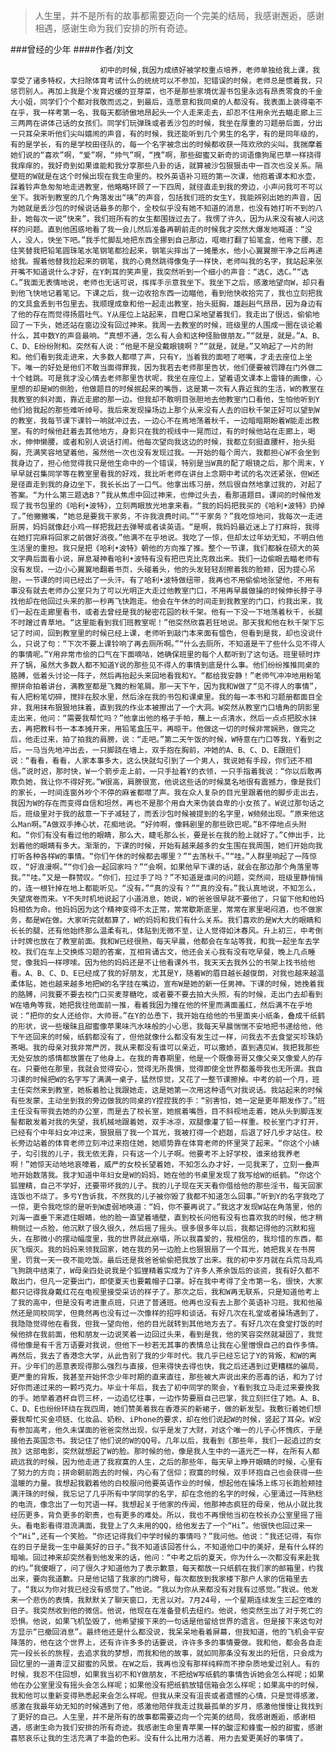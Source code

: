 > 人生里，并不是所有的故事都需要迈向一个完美的结局，我感谢邂逅，感谢相遇，感谢生命为我们安排的所有奇迹。

###曾经的少年
####作者/刘文

						初中的时候,我因为成绩好被学校重点培养，老师单独给我上课，我享受了诸多特权，大扫除体育考试什么的统统可以不参加，犯错误的时候，老师总是惯着我，只惩罚别人。再加上我是个发育迟缓的豆芽菜，也不是那些家境优渥书包里永远有昂贵零食的千金大小姐，同学们个个都对我敬而远之，到最后，连愿意和我同桌的人都没有。我表面上装得毫不在乎，我一样考第一名，我每天都骄傲地昂起头一个人走来走去，却忍不住用余光去瞄走廊上三三两两在讲体己话的女孩们。同学们玩弹珠或者丢沙包的时候，我坐在厚重的习题册后面，分出一只耳朵来听他们尖叫嬉闹的声音，有的时候，我还能听到几个男生的名字，有的是同年级的，有的是学长，有的是学校田径队的，每一个名字被念出的时候都收获一阵欢欣的尖叫。我揣摩着她们说的“喜欢”啊，“爱”啊，“帅气”啊，“拽”啊，那些甜蜜又新奇的词语像狗尾巴草一样挠得我痒痒的，我好奇到如果谁能和我分享那些八卦的话，就算被沙包狠狠击中一百次也没关系。隔壁班的W就是在这个时候出现在我生命里的。校外英语补习班的第一次课，他抱着课本和水壶，踩着铃声急匆匆地走进教室，他略略环顾了一下四周，就径直走到我的旁边，小声问我可不可以坐下。我听到教室的几个角落发出“咦”的声音，包括我们班的女生Y，我能辨别出她的声音，因为她就是丢沙包的时候说话最多的那个，全校似乎没有她不知道的消息，也没有她打听不到的八卦，她每次一说“快来”，我们班所有的女生都围拢过去了。我愣了许久，因为从来没有被人问这样的问题。直到他困惑地看了我一会儿然后准备再朝前走的时候我才突然大爆发地喊道：“没人，没人，快坐下吧。”我手忙脚乱地把东西全挪到自己那边，哐啷打翻了铅笔盒，他弯下腰，忍住笑替我把铅笔圆珠笔水笔钢笔都捡起来，钢笔尖摔出了一摊墨水，他小心翼翼擦干净之后再递给我。握着他替我捡起来的钢笔，我的心竟然跳得像兔子一样快，老师叫我的名字，我站起来张开嘴不知道说什么才好，在Y刺耳的笑声里，我突然听到一个细小的声音：“选C，选C。”“选C。”我面无表情地说，老师也无话可说，挥挥手示意我坐下。我坐下之后，感激地望向W，却只看到他飞快地记着笔记。下课之后，我一边收拾东西一边瞄他，看到他快收拾完了，我也立刻把我的文具盒丢到书包里去。我顺理成章和他一起走出教室，抬头挺胸，雄赳赳气昂昂，因为身边有了他的存在而觉得扬眉吐气。Y从座位上站起来，目瞪口呆地望着我们，我走出了很远，偷偷地回了一下头，她还站在窗边没有回过神来。我周一去教室的时候，班级里的人围成一圈在谈论着什么，其中数Y的声音最响。“真想不通，怎么有人会和这种怪胎做朋友。”“就是，就是。”A、B、C、D、E纷纷附和。突然有人说：“他是不是没戴眼镜啊？”“就是，就是。”又响起了一片的附和。他们看到我走进来，大多数人都噤了声，只有Y，当着我的面咂了咂嘴，才走去座位上坐下。唯一的好处是他们不敢当面得罪我，因为我若去老师那里告状，他们便要被罚蹲在门外做二十个蛙跳。可是我才没心情去老师那里告状呢，我坐在座位上，望着语文课本上雷锋的画像，心里想的却是W的侧脸，他做题目的时候抿起来的嘴唇，这是第一次有人靠近我的生活，W的教室在我教室的斜对面，靠近走廊的那一边。但我却不敢明目张胆地去他教室门口看他，生怕他听到Y他们给我起的那些难听绰号。我后来发现操场边上那个从来没有人去的旧秋千架正好可以望到W的教室，我每节课下课铃一响就冲过去，一边心不在焉地荡着秋千，一边暗暗期盼着W能走出教室。有的时候他赶着去其他地方，身影只在我的视线中一晃而过，有的时候他站在走廊上，喝水，伸伸懒腰，或者和别人说话打闹。他每次望向我这边的时候，我都立刻挺直腰杆，抬头挺胸，充满笑容地望着他，虽然他一次也没有发现过我。一开始的每个周六，我都担心W不会坐到我身边了，担心他觉得我只是他生命中的一个错误，特别是当W真的配了眼镜之后，那个周末，Y早早就召集同学等在教室里看我的好戏，我比听老师在讲台上念期中考试的名次还紧张，但W还是径直走到我的身边坐下，我长长出了一口气。他拿出练习册，然后很自然地拿过我的，对起了答案。“为什么第三题选B？”我从焦虑中回过神来，也伸过头去，看那道题目。课间的时候他发现了我书包里的《哈利•波特》，立刻两眼放光地拿来看。“我的妈妈把我买的《哈利•波特》扔掉了。”他撇撇嘴，“她总是要我干家务，不许我浪费时间。”“干家务？”我吃惊地问，我每次一走进厨房，妈妈就像赶小鸡一样把我赶去弹琴或者读英语。“是啊，我妈妈最近迷上了打麻将，我得在她打完麻将回家之前做好消夜。”他满不在乎地说。我吃了一惊，但却太过年幼无知，不明白他生活里的重担。我只是把《哈利•波特》朝他的方向推了推。整个一节课，我们都躲在硕大的英文字典后面看小说，屏息凝神看哈利•波特有没有把巴克比克救出来。我们一边偷眼去瞄老师有没有发现，一边小心翼翼地翻着书页，头碰着头，他的头发轻轻刮擦着我的脸颊，因为提心吊胆，一节课的时间已经出了一头汗。有了哈利•波特做纽带，我再也不用偷偷地张望他，不用有事没有就去老师办公室只为了可以光明正大走过他教室门口，不用再早晨做操的时候伸长脖子寻找他却在他回过头来的那一秒再飞快跑走。他会在午休的时间走到我教室的门口，约我出来，我们一起在走廊里看书，或者去曾经是我的秘密花园的秋千架。他有一下没一下地荡着秋千，长腿不时蹭过青草地。“这里能看到我们班教室呢！”他突然欣喜若狂地说。那天我和他在秋千架下忘记了时间，回到教室里的时候已经上课，老师听到敲门本来面有愠色，但看到是我，却也没说什么，只说了句：“下次不要上课铃响了再去厕所啊。”“什么去厕所，不知道是干了些什么见不得人的事情呢。”Y用非常市侩的口气在下面嘀咕，她确保班里的每个人都听到了这句话。班里顿时炸开了锅，虽然大多数人都不知道Y说的那些见不得人的事情到底是什么事。他们纷纷推推同桌的胳膊，低着头讨论一阵子，然后再抬起头来回地看我和Y。“都给我安静！”老师气冲冲地用粉笔擦拼命拍着讲台，满教室都是飞舞的粉笔屑。那一天下午，因为我和W做了“见不得人的事情”，有人把粉笔切碎，搅拌在胶水里，然后涂在我的书包和课桌里。我的每一本书和习题册都面目全非，我用抹布狠狠地抹着，直到我的作业本被擦出了一个大洞。W突然从教室门口墙角的阴影里走出来，他问：“需要我帮忙吗？”他拿出他的格子手帕，蘸上一点清水，然后一点点把胶水抹去，再把教科书一本本摊开来，用铅笔盒压平，再晾干。他做这一切的时候非常娴熟，做完之后，他走过来，拍了拍我的肩膀，说：“走吧。”第二天午饭的时候，W特意在门口等我，Y看到之后，一马当先地冲出去，一只脚跷在墙上，双手抱在胸前，冲她的A、B、C、D、E跟班们说：“看看，看看，人家本事多大，这么快就勾引到了一个男人，我说她有手段，你们还不相信。”说时迟，那时快，W一个箭步走上前，一只手扯着Y的衣领，一只手指着我说：“你以后敢再欺负她，我让你不得好死。”W很高，肩膀很宽，他说这些话的时候莫名地很有震撼力，像是我们的家长，一时间连窗外吵个不停的麻雀都噤了声。我在众人复杂的目光里跟着他的脚步走出去，我因为W的存在而变得自信和坦然，再也不是那个用自大来伪装自卑的小女孩了。W说过那句话之后，班级里对于我的敌意一下子减轻了，而丢沙包时候被提到的名字里，W频频出现。“原来他这么Man啊。”A做双手捧心状，花痴地说。“好帅啊，像韩剧里的那些欧巴呢。”B不停地点头附和。“你们有没有看过他的眼睛，那么大，睫毛那么长，要是长在我的脸上就好了。”C伸出手，比划着他的眼睛有多大。渐渐的，下课的时候，开始有越来越多的女生围在我周围，她们开始向我打听各种各样W的事情。“你们午休的时候都去哪里？”“去荡秋千。”“哇。”人群里响起了一阵惊叹，“好浪漫啊。”“你们会一起回家吗？”“会啊，如果他早下课的话，就会在那边那个角落里等我。”“哇。”又是一群赞叹。“你们，拉过手了吗？”不知道是谁问的问题，突然间，班级里静悄悄的，连一根针掉在地上都能听见。“没有。”“真的没有？”“真的没有。”我认真地说，不知怎么，失望席卷而来。Y不失时机地说起了小道消息，她说，W的爸爸很早就不要他了，只留下他和他妈妈相依为命。他妈妈因为这个精神变得不太正常，常常歇斯底里，常常在家里喝闷酒，也不做家务，都是W在做。大家听完就都算了，W的妈妈和我们有什么关系。我们喜欢的是W大大的眼睛和长长的腿，还有他始终那么温柔有礼，体贴到无微不至，让人觉得如沐春风。升上初三，中考倒计时牌也放在了教室前面。我和W已经很熟，每天早晨，他都会在车站等我，和我一起坐车去学校。我们在车上交换练习题的答案，互相背诵古文，他还会关心我有没有吃早餐，晚上几点睡觉，像我妈一样啰嗦。因为他的妈妈还是不让他看课外书，我天天去我外公的书架上找书给他看。A、B、C、D、E已经成了我的好朋友，尤其是Y，随着W的眉目越长越俊朗，对我也越来越温柔体贴，她也越来越多地把W的名字挂在嘴边，宣布W是她的新一任男神。下课的时候，她挽着我的胳膊，问我要不要去校门口买麦芽糖吃，或者要不要去拍大头照，有的时候，走出门去却看到W在墙角等我，她把我往他面前一推，看着我因为撞在他的怀里而满面羞红，然后满不在乎地说：“把你的女人还给你，大帅哥。”在Y的怂恿下，我开始在给他的书里面夹小纸条，叠成千纸鹤的形状，说一些暧昧且甜蜜像苹果味汽水味般的小心思，我每天早晨惴惴不安地把书递给他，他下午还回来的时候，纸鹤都没有了，但他就像什么都没有发生过一样，问我去不去食堂买珍珠奶茶喝。我的母亲对我非常严厉，我从来都没有谁可以亲近，可以撒娇，直到遇见W，我把我那些无处安放的感情都放置在了他身上。在我的青春期里，他是一个既像哥哥又像父亲又像爱人的存在。只要他在那里，我就会觉得安心，觉得无所畏惧，觉得即使全世界都羞辱我也无所谓。我自习课的时候把W的名字写了满满一桌子，猛然惊觉，又花了一整节课擦掉。中考的前一个月，班主任突然来到教室，她板着脸让我跟她走，这是她第一次用这种语气对我说话。我站起来的时候有些发蒙，主动坐到我的旁边做我的同桌的Y捏捏我的手：“别害怕，她一定是更年期发作了。”班主任没有带我去她的办公室，而是去了校长室，她抿着嘴唇，目不斜视地走着，她从头到脚连发髻都散发着对我的失望，我机械地跟着她，双手冰凉，双腿像灌了铅一样重。校长室门才打开，已经有个中年妇女冲过来，狠狠扇了我一个耳光，我被打得一个趔趄，后退了好几步才站住。校长旁边站着的体育老师立刻冲过来抱住她，她顺势靠在体育老师的怀里哭了起来。“你这个小婊子，勾引我的儿子，我无依无靠，只有这一个儿子啊。他要考不上好学校，谁来给我养老啊！”她惊天动地地哀嚎着，威严的女校长望着她，不知怎么办才好，一见我来了，立刻一叠声地开始数落我。我才知道中年妇女是W的妈妈，她在他的书桌里发现了我写给W的纸鹤。“你这个狐狸精，自己不学好，还要带坏我的儿子。我的儿子现在天天看你借给他的那些淫书，每天回家连饭也不烧了。多亏Y告诉我，不然我的儿子被你毁了我都不知道怎么回事。”听到Y的名字我吃了一惊，更令我吃惊的是听到W虚弱地唤道：“妈，你不要再说了。”我这才发现W站在角落里，他的刘海一直垂下来遮住眼睛，他的脸一直望着墙壁，直到校长问他有没有也喜欢我的时候，他才稍稍侧过一点脸，他沉默了很久很久，然后摇了摇头。很多很多年以后，我都记得他的沉默和摇头，在那微小的摆动幅度里，我的世界就此崩塌，所以我喜爱的，我相信的，我珍惜的东西，都灰飞烟灭。我的妈妈来领我回家，她在我的另一边脸上也狠狠扇了一个耳光，她把我关在书房里，罚我一天一夜不能吃饭。最后还是我爸爸偷偷把我放了出来。我的初中岁月就在兵荒马乱鸡飞狗跳中结束了，W母亲四处说我是个狐狸精着实成为了许多人茶余饭后的谈资，我有好久都不敢出门，但凡一定要出门，即使夏天也要戴帽子口罩。好在我中考得了全市第一名，很快，大家都只记得我身戴红花在电视里接受采访的样子了。那次之后，我和W再无联系，只是知道他考上了我的高中，但是没有考进重点班，只进了普通班。他再也没有去上那个英语补习班。我和他虽然还是同校同学，但竟然再也没有过一次像样的招呼和谈话。有好几次在礼堂或者操场遇到了，我隐隐觉得他在看我，但我一望向他，他的目光就转到其他地方去了。有好几次在食堂打饭的时候他排在我前面，他和朋友一边说笑着一边回过头来，看到是我，他的笑容突然就凝固了，我觉得他像是有千言万语要对我说，但他下一秒若无其事的表情总让我在心里憎恨自己的自作多情。再然后，我去了香港念大学，从此告别了我的少年时代。我几乎已经忘记了Y的背叛，和W的离开。少年们的恶意表现得那么强烈与直接，但来得快去得也快，我之后还遇到过更糟糕的骗局，更严重的背叛，我甚至开始怀念少年时期的直来直往，那些被大声说出来的恶毒的话，和为了讨好你而递过来的一颗巧克力。毕业十年后，我去了初中同学的聚会，Y看到我立马走过来要挽我的手。她举着酒杯自罚三杯，一边追忆往事，一边作势要扇自己巴掌，我立刻拦住了她。A、B、C、D、E也纷纷环绕在我四周，她们赞美着我在香港买的新裙子，做的新发型。我敷衍着她们想要我帮忙买金项链、化妆品、奶粉、iPhone的要求，却在他们说起W的时候，竖起了耳朵。W没有参加高考，他久未谋面的爸爸突然出现，似乎是发了大财，对这个唯一的儿子心怀愧疚，于是接他去英国念书。我记住了他们说的W的QQ号。几年以后，我看到《那些年，我们一起追过的女孩》这部电影，突然就想起了W的脸。那时候的他，像是我人生中的一道光芒一样，在所有人都疏远我的时候，因为他走进了我寂寞的人生，之后的那些年，每天早上睁开眼睛的时候，心里有了努力的方向；拼命朝前跑去的时候，内心有了信仰；寂寞的时候，双手环抱自己也会获得一些温暖的力量。我想起我戳着他的白校服问他要英语作业的时候，想起他在操场上练习长跑脸颊挂满汗珠的时候，我忘记了几乎所有中学同学的名字，却在念他的名字的时候，心里涌过一阵熟稔的电流，像念出了一句咒语一样。我想起关于他家的传闻，他那神态疯狂的母亲，他从小就比我经历更多，背负更多的职责，也有更多的难处。所以，我也不再恨他当初在校长办公室里摇了摇头。看电影看得泪流满面，我登上了久未用的QQ，给他发去了一个“Hi”。他很快也回过来一个“Hi”,还有一个笑脸。“你还记得我们中学时候的事情吗？”我问他。他说：“我还记得，有你在的日子是我一生中最美好的日子。”我不知道该回答什么，不知道他口中的美好，是有什么样的暗喻。回过神来却突然看到他发来的话，他问：“中考之后的夏天，你为什么一次都没有来赴我的约。”我傻眼了，问了很久才知道他为了表示歉意，每天都放一只纸鹤在我们家的邮箱里，约我出来，要向我道歉。只是他记错了我家的门牌号，每次都放到我家楼下那户人家的信箱里去了。“我以为你对我已经没有感觉了。”他说。“我以为你从来都没有对我有过感觉。”我说。他发来一个悲伤的表情，我默默关了聊天窗口，无言以对。7月24号，一个星期连续发生三起空难的日子。我突然收到他的微信。他说，他现在在准备登机去纽约。他说，他突然生出了对于死亡的恐惧。他说，如果飞机坠毁了，他希望接下来的一句话是他留给世界的遗言。但是接下来这句对方显示“已撤回消息”。最终他还是什么都没说，我呆呆地看着屏幕，但我知道，他的飞机会平安降落的，他在这个世界上，还有许许多多的话要说，许许多多的事情要做。我和他，都会各自走完一段长长的旅程，去追求我的梦想，而我和他的故事，就如同那条没有发出的短信，只会成为回忆里的一道青涩又甜蜜的风景。在W之后，我再也没有那样纯粹而不掺杂质地爱过别人。有的时候，我忍不住回想，如果我当初不和Y做朋友，不把给W写纸鹤的事情告诉她会怎么样呢；如果他在办公室里没有摇头会怎么样呢；如果他没有把纸鹤放错信箱会怎么样呢；如果高中的时候，我和他可以重新变得熟悉起来会怎么样呢。但我从来没有沮丧或者遗憾的心情，只是觉得感激，感激在我最年幼无知的时候遇到了他，感激他陪伴我走过我最孤单的岁月，感激他慢慢让我找到了更好的自己。人生里，并不是所有的故事都需要迈向一个完美的结局，我感谢邂逅，感谢相遇，感谢生命为我们安排的所有奇迹。我感谢生命里青苹果一样的酸涩和蜂蜜一般的甜蜜，感谢喜怒哀乐让我的生活充满了丰盈的色彩。没有什么比用力活着、用力去爱更美好的事情了。			  		